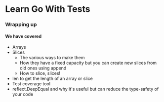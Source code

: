 # Learn Go With Tests

### Wrapping up

#### We have covered

* Arrays
* Slices
  * The various ways to make them
  * How they have a fixed capacity but you can create new slices from old ones using append
  * How to slice, slices!
* len to get the length of an array or slice
* Test coverage tool
* reflect.DeepEqual and why it's useful but can reduce the type-safety of your code
